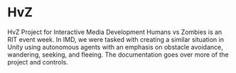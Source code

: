 # HvZ
HvZ Project for Interactive Media Development
Humans vs Zombies is an RIT event week. In IMD, we were tasked with creating
a similar situation in Unity using autonomous agents with an emphasis on obstacle
avoidance, wandering, seeking, and fleeing. The documentation goes over more of the
project and controls.
